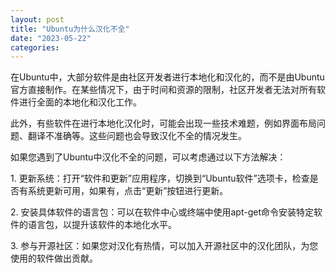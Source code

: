 ```yaml
---
layout: post
title: "Ubuntu为什么汉化不全"
date: "2023-05-22"
categories: 
---
```

<p>在Ubuntu中，大部分软件是由社区开发者进行本地化和汉化的，而不是由Ubuntu官方直接制作。在某些情况下，由于时间和资源的限制，社区开发者无法对所有软件进行全面的本地化和汉化工作。</p>
<p>此外，有些软件在进行本地化汉化时，可能会出现一些技术难题，例如界面布局问题、翻译不准确等。这些问题也会导致汉化不全的情况发生。</p>
<p>如果您遇到了Ubuntu中汉化不全的问题，可以考虑通过以下方法解决：</p>
<p>1. 更新系统：打开&ldquo;软件和更新&rdquo;应用程序，切换到&ldquo;Ubuntu软件&rdquo;选项卡，检查是否有系统更新可用，如果有，点击&ldquo;更新&rdquo;按钮进行更新。</p>
<p>2. 安装具体软件的语言包：可以在软件中心或终端中使用apt-get命令安装特定软件的语言包，以提升该软件的本地化水平。</p>
<p>3. 参与开源社区：如果您对汉化有热情，可以加入开源社区中的汉化团队，为您使用的软件做出贡献。</p>
